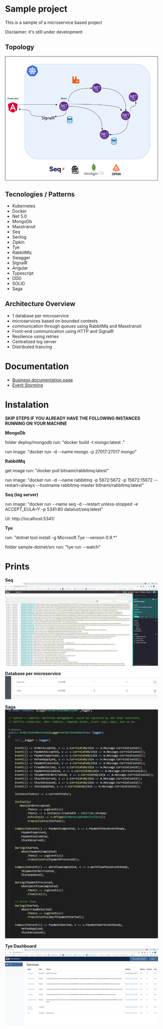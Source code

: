 
# Sample project
This is a sample of a microservice based project  

Disclaimer: it's still under development

## Topology
![topology](doc/diagrams/topology.png?raw=true "Topology")

## Tecnologies / Patterns
- Kubernetes
- Docker
- Net 5.0
- MongoDb
- Masstransit
- Seq
- Serilog
- Zipkin
- Tye
- RabbitMq
- Swagger
- SignalR 
- Angular
- Typescript
- DDD
- SOLID
- Saga

## Architecture Overview
- 1 database per microservice
- microservices based on bounded contexts
- communication through queues using RabbitMq and Masstransit
- Front-end communication using HTTP and SignalR
- Resilience using retries
- Centralized log server
- Distributed trancing

# Documentation
- [Business documentation page](https://github.com/ggimenes/sample-dotnet/tree/main/doc)
- [Event Storming](https://github.com/ggimenes/sample-dotnet/tree/main/doc/diagrams/event-storming)

# Instalation

**SKIP STEPS IF YOU ALREADY HAVE THE FOLLOWING INSTANCES RUNNING ON YOUR MACHINE**

**MongoDb**

folder deploy/mongodb
run:
"docker build -t mongo:latest  ."

run image:
"docker run -d --name mongo -p 27017:27017 mongo"


**RabbitMq**

get image
run:
"docker pull bitnami/rabbitmq:latest"

run image:
"docker run -d --name rabbitmq -p 5672:5672 -p 15672:15672 --restart=always --hostname rabbitmq-master bitnami/rabbitmq:latest"


**Seq (log server)**

run image:
"docker run --name seq -d --restart unless-stopped -e ACCEPT_EULA=Y -p 5341:80 datalust/seq:latest"

UI:
http://localhost:5341/

**Tye**

run:
"dotnet tool install -g Microsoft.Tye --version 0.9.*"

folder sample-dotnet/src
run:
"tye run --watch"

# Prints

**Seq**  
![Seq](imgs/seq.JPG?raw=true "Seq")

**Database per microservice**
![database per microservice](imgs/database-per-microservice.JPG?raw=true "Database per microservice")

**Saga**  
![masstransit-saga](imgs/masstransit-saga.JPG?raw=true "Saga")

**Tye Dashboard**  
![Tye Dashboard](imgs/tye-dashboard.JPG?raw=true "Tye Dashboard")

